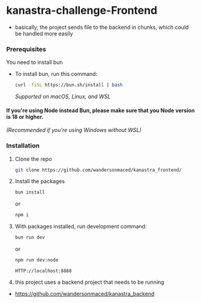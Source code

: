 # kanastra-challenge-Frontend
- basically, the project sends file to the backend in chunks, which could be handled more easily

### Prerequisites

You need to install bun

* To install bun, run this command:
  ```sh
  curl -fsSL https://bun.sh/install | bash
  ```
  _Supported on macOS, Linux, and WSL_

#### If you're using Node instead Bun, please make sure that you Node version is 18 or higher.
_(Recommended if you're using Windows without WSL)_

### Installation

1. Clone the repo
   ```sh
   git clone https://github.com/wandersonmaced/kanastra_frontend/
   ```
2. Install the packages
   ```sh
   bun install
   ```
   or

   ```sh
   npm i
   ```
3. With packages installed, run development command:
    ```sh
    bun run dev
    ```
    or

    ```sh
    npm run dev:node
    ```
    ```
    HTTP://localhost:8888
    ```
4. this project uses a backend project that needs to be running
- https://github.com/wandersonmaced/kanastra_backend

